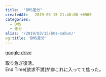 ```yaml
---
title:  "BMS差分"
createdAt:   2019-03-15 21:40:00 +0900
categories: 
  - BMS
  - 差分
alias: '/2019/03/15/bms-sabun/'
og:title: 'BMS差分'
---
```


[google drive](https://drive.google.com/drive/folders/1QsQ95gVxejIac_ViHHmEqN3ARzLW54iU?usp=sharing)

取り急ぎ復活。  
End Time\[欲求不満\]が癖これに入ってて焦った。